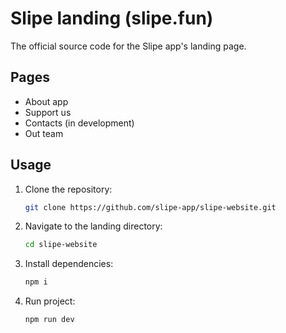 # Slipe landing (slipe.fun)

The official source code for the Slipe app's landing page.

## Pages

- About app
- Support us
- Contacts (in development)
- Out team

## Usage

1. Clone the repository:

   ```bash
   git clone https://github.com/slipe-app/slipe-website.git
   ```

2. Navigate to the landing directory:

   ```bash
   cd slipe-website
   ```

3. Install dependencies:

    ```bash
    npm i
    ```

4. Run project: 

    ```bash
    npm run dev
    ```

